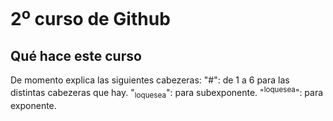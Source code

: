 # 2<sup>o</sup> curso de Github
## Qué hace este curso
De momento explica las siguientes cabezeras: 
"#": de 1 a 6 para las distintas cabezeras que hay. 
"<sub>loquesea</sub>": para subexponente.
"<sup>loquesea</sup>": para exponente.
